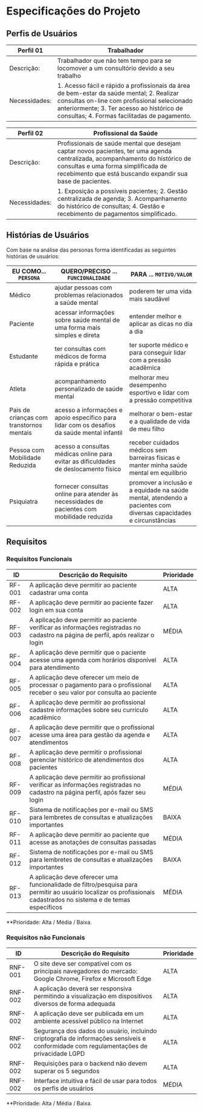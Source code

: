 # Especificações do Projeto

## Perfis de Usuários

|Perfil 01| Trabalhador                 |
|--------------------|----------------------------------------------------------------------------|
|Descrição:  | Trabalhador que não tem tempo para se locomover a um consultório devido a seu trabalho               |
|Necessidades:       | 1. Acesso fácil e rápido a profissionais da área de bem-estar da saúde mental; 2. Realizar consultas on-line com profissional selecionado anteriormente; 3. Ter acesso ao histórico de consultas; 4. Formas facilitadas de pagamento.

|Perfil 02| Profissional da Saúde                 |
|--------------------|----------------------------------------------------------------------------|
|Descrição:  | Profissionais de saúde mental que desejam captar novos pacientes, ter uma agenda centralizada, acompanhamento do histórico de consultas e uma forma simplificada de recebimento que está buscando expandir sua base de pacientes.               |
|Necessidades:       | 1. Exposição a possíveis pacientes; 2. Gestão centralizada de agenda; 3. Acompanhamento do histórico de consultas; 4. Gestão e recebimento de pagamentos simplificado.


## Histórias de Usuários

Com base na análise das personas forma identificadas as seguintes histórias de usuários:

|EU COMO... `PERSONA`| QUERO/PRECISO ... `FUNCIONALIDADE` |PARA ... `MOTIVO/VALOR`                 |
|--------------------|------------------------------------|----------------------------------------|
|Médico  | ajudar pessoas com problemas relacionados a saúde mental           | poderem ter uma vida mais saudável               |
|Paciente       | acessar informações sobre saúde mental de uma forma mais simples e direta                 | entender melhor e aplicar as dicas no dia a dia                |
|Estudante  | ter consultas com médicos de forma rápida e prática           | ter suporte médico e para conseguir lidar com a pressão acadêmica                |
|Atleta       | acompanhamento personalizado de saúde mental                 | melhorar meu desempenho esportivo e lidar com a pressão competitiva                |
|Pais de crianças com transtornos mentais       | acesso a informações e apoio específico para lidar com os desafios da saúde mental infantil                 | melhorar o bem-estar e a qualidade de vida de meu filho             |
|Pessoa com Mobilidade Reduzida  | acesso a consultas médicas online para evitar as dificuldades de deslocamento físico           | receber cuidados médicos sem barreiras físicas e manter minha saúde mental em equilíbrio                |
|Psiquiatra        | fornecer consultas online para atender às necessidades de pacientes com mobilidade reduzida                 | promover a inclusão e a equidade na saúde mental, atendendo a pacientes com diversas capacidades e circunstâncias                |

## Requisitos

### Requisitos Funcionais

|ID    | Descrição do Requisito  | Prioridade |
|------|-----------------------------------------|----|
|RF-001| A aplicação deve permitir ao paciente cadastrar uma conta | ALTA | 
|RF-002| A aplicação deve permitir ao paciente fazer login em sua conta   | ALTA |
|RF-003| A aplicação deve permitir ao paciente verificar as informações registradas no cadastro na página de perfil, após realizar o login | MÉDIA | 
|RF-004| A aplicação deve permitir que o paciente acesse uma agenda com horários disponível para atendimento   | ALTA |
|RF-005| A aplicação deve oferecer um meio de processar o pagamento para o profissional receber o seu valor por consulta ao paciente | ALTA | 
|RF-006| A aplicação deve permitir ao profissional cadastre informações sobre seu currículo acadêmico   | ALTA |
|RF-007| A aplicação deve permitir que o profissional acesse uma área para gestão da agenda e atendimentos | ALTA | 
|RF-008| A aplicação deve permitir o profissional gerenciar histórico de atendimentos dos pacientes    | ALTA |
|RF-009| A aplicação deve permitir ao profissional verificar as informações registradas no cadastro na página perfil, após fazer seu login | MÉDIA |
|RF-010| Sistema de notificações por e-mail ou SMS para lembretes de consultas e atualizações importantes    | BAIXA |
|RF-011| A aplicação deve permitir ao paciente que acesse as anotações de consultas passadas    | MÉDIA |
|RF-012| Sistema de notificações por e-mail ou SMS para lembretes de consultas e atualizações importantes    | BAIXA |
|RF-013| A aplicação deve oferecer uma funcionalidade de filtro/pesquisa para permitir ao usuário localizar os profissionais cadastrados no sistema e de temas específicos | MÉDIA |

**Prioridade: Alta / Média / Baixa.

### Requisitos não Funcionais

|ID     | Descrição do Requisito  |Prioridade |
|-------|-------------------------|----|
|RNF-001| O site deve ser compatível com os principais navegadores do mercado: Google Chrome, Firefox e Microsoft Edge | ALTA | 
|RNF-002| A aplicação deverá ser responsiva permitindo a visualização em dispositivos diversos de forma adequada |  ALTA | 
|RNF-002| A aplicação deve ser publicada em um ambiente acessível público na Internet |  ALTA | 
|RNF-002| Segurança dos dados do usuário, incluindo criptografia de informações sensíveis e conformidade com regulamentações de privacidade LGPD |  ALTA | 
|RNF-002| Requisições para o backend não devem superar os 5 segundos |  ALTA | 
|RNF-002| Interface intuitiva e fácil de usar para todos os perfis de usuários |  MÉDIA | 

**Prioridade: Alta / Média / Baixa.
